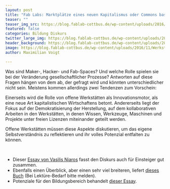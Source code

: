 ```yaml
---
layout: post
title: "Fab Labs: Marktplätze eines neuen Kapitalismus oder Commons basierte Revolution?"
teaser: ""
teaser_img_src: https://blog.fablab-cottbus.de/wp-content/uploads/2016/11/Werkstatt3-1080x675.jpg
featured: false
categories: Bildung Diskurs
twitter_large_img: https://blog.fablab-cottbus.de/wp-content/uploads/2016/11/Werkstatt3-1080x675.jpg
header_background: https://blog.fablab-cottbus.de/wp-content/uploads/2016/11/Werkstatt3-1080x675.jpg
image: https://blog.fablab-cottbus.de/wp-content/uploads/2016/11/Werkstatt3-1080x675.jpg
author: Maximilian Voigt

---
```

Was sind Maker-, Hacker- und Fab-Spaces? Und welche Rolle spielen sie bei der Veränderung gesellschaftlicher Prozesse? Antworten auf diese Fragen hängen von dem ab, der gefragt wird und könnten unterschiedlicher nicht sein. Meistens kommen allerdings zwei Tendenzen zum Vorschein:

Einerseits wird die Rolle von offene Werkstätten als Innovationsmotor, als eine neue Art kapitalistischen Wirtschaftens betont. Andererseits liegt der Fokus auf der Demokratisierung der Herstellung, auf dem kollaborativen Arbeiten in den Werkstätten, in denen Wissen, Werkzeuge, Maschinen und Projekte unter freien Lizenzen miteinander geteilt werden.

Offene Werkstätten müssen diese Aspekte diskutieren, um das eigene Selbstverständnis zu reflektieren und ihr volles Potenzial entfalten zu können.

&nbsp;
<ul>
 	<li>Dieser <a href="https://blog.p2pfoundation.net/essay-day-making-smart-city-emergence-makerspaces/2017/05/30" target="_blank" rel="noopener noreferrer">Essay von Vasilis Niaros</a> fasst den Diskurs auch für Einsteiger gut zusammen.</li>
 	<li>Ebenfalls einen Überblick, aber einen sehr viel breiteren, liefert <a href="https://www.transcript-verlag.de/978-3-8376-2382-6/fablab" target="_blank" rel="noopener noreferrer">dieses Buch</a> (Bei Lektüre-Bedarf bitte melden).</li>
 	<li>Potenziale für den Bildungsbereich behandelt <a href="https://www.researchgate.net/publication/277928106_The_Maker_Movement_in_Education" target="_blank" rel="noopener noreferrer">dieser Essay</a>.</li>
</ul>